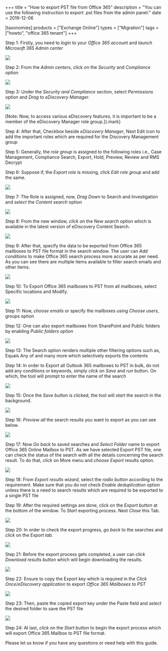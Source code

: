 +++
title = "How to export PST file from Office 365"
description = "You can use the following instruction to export .pst files from the admin panel:"
date = 2019-12-06

[taxonomies]
products = ["Exchange Online"]
types = ["Migration"]
tags = ["howto", "office 365 tenant"]
+++

Step 1: Firstly, you need to *login* to your *Office 365 account* and
*launch Microsoft 365 Admin center*

![](https://o365hq.com/images/614.png)

Step 2: From the *Admin centers*, click on the *Security* and
*Compliance option*

![](https://o365hq.com/images/615.png)

Step 3: Under the *Security and Compliance* section, select
*Permissions* option and *Drag to eDiscovery Manager*.

![](https://o365hq.com/images/616.png)

[Note: Now, to access various eDiscovery features, it is important to be
a member of the eDiscovery Manager role group.]{.mark}

Step 4: After that, Checkbox beside *eDiscovery Manager*, Next Edit icon
to add the important roles which are required for the Discovery
Management group

Step 5: Generally, the *role group* is assigned to the following roles
i.e., Case Management, Compliance Search, Export, Hold, Preview, Review
and RMS Decrypt

Step 6: Suppose if, the *Export role* is missing, click *Edit role
group* and add the same.

![](https://o365hq.com/images/617.png)

Step 7: The Role is assigned, now, *Drag Down* to Search and
Investigation and *select* the *Content search* option

![](https://o365hq.com/images/618.png)

Step 8: From the new window, *click* on the *New search* option which is
available in the latest version of eDiscovery Content Search.

![](https://o365hq.com/images/619.png)

Step 9: After that, specify the data to be exported from Office 365
mailboxes to PST file format in the search window. The user can
*Add conditions* to make Office 365 search process more accurate as per
need. As you can see there are multiple items available to filter search
emails and other items.

![](https://o365hq.com/images/620.png)

Step 10: To Export Office 365 mailboxes to PST from all
mailboxes, select Specific locations and Modify.

![](https://o365hq.com/images/621.png)

Step 11: Now, *choose emails* or specify the mailboxes using *Choose
users*, groups option

Step 12: One can also export mailboxes from SharePoint and Public
folders by enabling *Public folders option*

![](https://o365hq.com/images/622.png)

Step 13: The Search option renders multiple other filtering options such
as, Equals Any of and many more which selectively exports the contents

Step 14: In order to Export all Outlook 365 mailboxes to PST in
bulk, do not add any conditions or keywords, simply *click* on *Save*
and *run* button. On which, the tool will prompt to enter the name of
the search

![](https://o365hq.com/images/623.png)

Step 15: Once the *Save button* is clicked, the tool will *start* the
search in the background.

![](https://o365hq.com/images/624.png)

Step 16: *Preview all* the search results you want to export as you can
see below.

![](https://o365hq.com/images/625.png)

Step 17: Now *Go back* to saved searches and *Select Folder* name to
export Office 365 Online Mailbox to PST. As we have selected
Export PST file, one can check the status of the search with
all the details concerning the search result. To do that, *click* on
More menu and *choose Export* results option.

![](https://o365hq.com/images/626.png)

Step 18: From *Export results wizard*, select the *radio button*
according to the requirement. Make sure that you do not check *Enable
deduplication* option unless there is a need to search results which are
required to be exported to a single PST file

Step 19: After the required settings are done, click on the *Export
button* at the bottom of the window. To *Start* exporting process. Next
*Close* this Tab.

![](https://o365hq.com/images/627.png)

Step 20: In order to check the export progress, *go back* to the
searches and *click* on the *Export tab*.

![](https://o365hq.com/images/628.png)

Step 21: Before the export process gets completed, a user can *click
Download results button* which will begin downloading the results.

![](https://o365hq.com/images/629.png)

Step 22: Ensure to copy the Export key which is required in the *Click
Once/eDiscovery application* to export *Office 365 Mailboxes to
PST*

![](https://o365hq.com/images/630.png)

Step 23: Then, paste the copied export key under the Paste field and
*select* the desired folder to save the PST file

![](https://o365hq.com/images/631.png)

Step 24: At last, *click* on the *Start button* to begin the export
process which will export Office 365 Mailbox to PST file
format.

Please let us know if you have any questions or need help with this
guide.